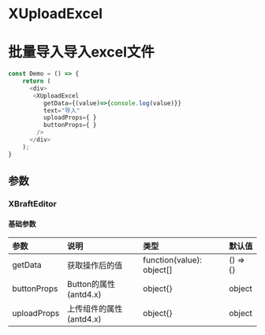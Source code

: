 # XUploadExcel

# 批量导入导入excel文件

<!--XUploadExcel Demo-->

```js
const Demo = () => {
    return (
      <div>
       <XUploadExcel 
          getData={(value)=>{console.log(value)}}
          text="导入"
          uploadProps={ }
          buttonProps={ }
        />
      </div>
    );
}
```

## 参数

### XBraftEditor

#### 基础参数

| 参数       | 说明                                                 | 类型          | 默认值 |
| :--------- | :--------------------------------------------------- | :------------ | :----- |
| getData     | 获取操作后的值                                  | function(value): object[]       | () => {} |
| buttonProps     | Button的属性(antd4.x)                      | object{}        | object |
| uploadProps     | 上传组件的属性(antd4.x)                      | object{}        | object |




